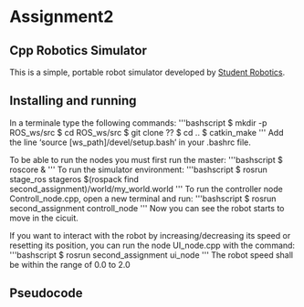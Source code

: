 # Assignment2

Cpp Robotics Simulator
------------------------

This is a simple, portable robot simulator developed by [Student Robotics](https://studentrobotics.org).

Installing and running
----------------------
In a terminale type the following commands:
'''bashscript
$ mkdir -p ROS_ws/src
$ cd ROS_ws/src
$ git clone ??
$ cd ..
$ catkin_make
'''
Add the line ‘source [ws_path]/devel/setup.bash’ in your .bashrc file.

To be able to run the nodes you must first run the master:
'''bashscript
$ roscore &
'''
To run the simulator environment:
'''bashscript
$ rosrun stage_ros stageros $(rospack find second_assignment)/world/my_world.world
'''
To run the controller node Controll_node.cpp, open a new terminal and run:
'''bashscript
$ rosrun second_assignment controll_node
'''
Now you can see the robot starts to move in the cicuit.

If you want to interact with the robot by increasing/decreasing its speed or resetting its position, you can run the node UI_node.cpp with the command:
'''bashscript
$ rosrun second_assignment ui_node
'''
The robot speed shall be within the range of 0.0 to 2.0

Pseudocode
------------------------

